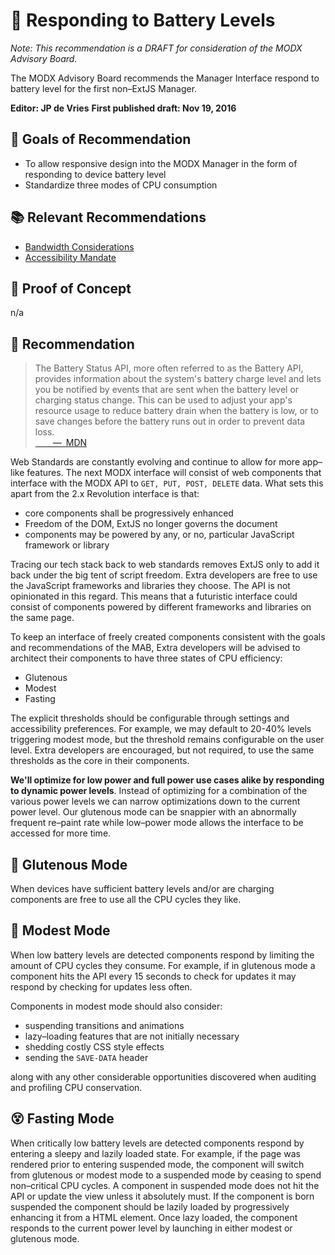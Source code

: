 # 🔋 Responding to Battery Levels

_Note: This recommendation is a DRAFT for consideration of the MODX Advisory&nbsp;Board._

The MODX Advisory Board recommends the Manager Interface respond to battery level for the first non&ndash;ExtJS&nbsp;Manager.

**Editor: JP de Vries**
**First published draft: Nov 19, 2016**

## 🙏 Goals of Recommendation

  - To allow responsive design into the MODX Manager in the form of responding to device battery&nbsp;level
  - Standardize three modes of CPU&nbsp;consumption

## 📚 Relevant Recommendations

 - [Bandwidth Considerations](https://github.com/modxcms/mab-recommendations/pull/4)
 - [Accessibility Mandate](https://github.com/modxcms/mab-recommendations/pull/1)

## 🎯 Proof of Concept
n/a

## 📝 Recommendation
> The Battery Status API, more often referred to as the Battery API, provides information about the system's battery charge level and lets you be notified by events that are sent when the battery level or charging status change. This can be used to adjust your app's resource usage to reduce battery drain when the battery is low, or to save changes before the battery runs out in order to prevent data loss.  
 [&emsp;&emsp;&mdash;&ensp;MDN](https://developer.mozilla.org/en/docs/Web/API/Battery_Status_API)

 Web Standards are constantly evolving and continue to allow for more app&ndash;like features. The next MODX interface will consist of web components that interface with the MODX API to `GET, PUT, POST, DELETE` data. What sets this apart from the 2.x Revolution interface is that:

  - core components shall be progressively enhanced
  - Freedom of the DOM, ExtJS no longer governs the document
  - components may be powered by any, or no, particular JavaScript framework or&nbsp;library

Tracing our tech stack back to web standards removes ExtJS only to add it back under the big tent of script freedom. Extra developers are free to use the JavaScript frameworks and libraries they choose. The API is not opinionated in this regard. This means that a futuristic interface could consist of components powered by different frameworks and libraries on the same&nbsp;page.

To keep an interface of freely created components consistent with the goals and recommendations of the MAB, Extra developers will be advised to architect their components to have three states of CPU&nbsp;efficiency:

 - Glutenous
 - Modest
 - Fasting

The explicit thresholds should be configurable through settings and accessibility preferences. For example, we may default to 20-40% levels triggering modest mode, but the threshold remains configurable on the user level. Extra developers are encouraged, but not required, to use the same thresholds as the core in their&nbsp;components.

**We'll optimize for low power and full power use cases alike by responding to dynamic power levels**. Instead of optimizing for a combination of the various power levels we can narrow optimizations down to the current power level. Our glutenous mode can be snappier with an abnormally frequent re&ndash;paint rate while low&ndash;power mode allows the interface to be accessed for more&nbsp;time.

## 🍻 Glutenous Mode
When devices have sufficient battery levels and/or are charging components are free to use all the CPU cycles they&nbsp;like.

## 🙂 Modest Mode
When low battery levels are detected components respond by limiting the amount of CPU cycles they consume. For example, if in glutenous mode a component hits the API every 15 seconds to check for updates it may respond by checking for updates less&nbsp;often.

Components in modest mode should also consider:
 - suspending transitions and animations
 - lazy&ndash;loading features that are not initially&nbsp;necessary
 - shedding costly CSS style effects
 - sending the `SAVE-DATA` header

along with any other considerable opportunities discovered when auditing and profiling CPU&nbsp;conservation.

## 😵 Fasting Mode
When critically low battery levels are detected components respond by entering a sleepy and lazily loaded state. For example, if the page was rendered prior to entering suspended mode, the component will switch from glutenous or modest mode to a suspended mode by ceasing to spend non&ndash;critical CPU cycles. A component in suspended mode does not hit the API or update the view unless it absolutely must. If the component is born suspended the component should be lazily loaded by progressively enhancing it from a HTML&nbsp;element. Once lazy loaded, the component responds to the current power level by launching in either modest or glutenous&nbsp;mode.

